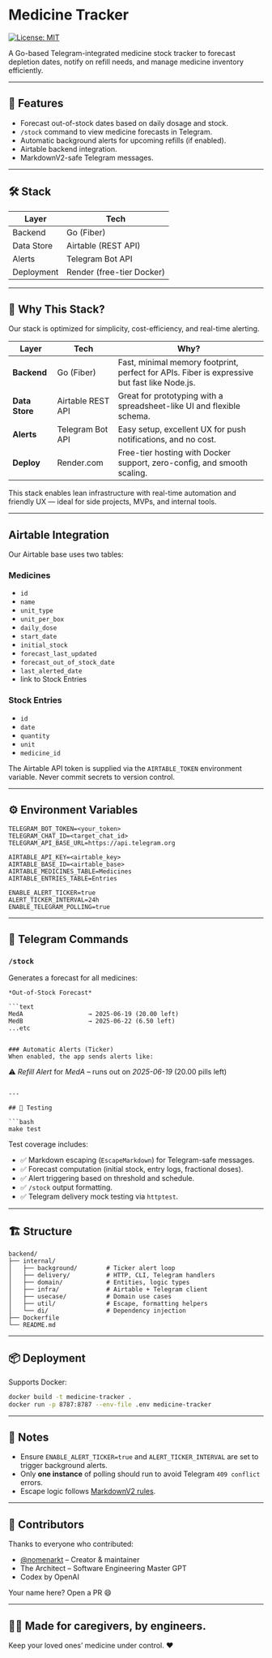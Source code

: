 # Medicine Tracker
[![License: MIT](https://img.shields.io/badge/License-MIT-yellow.svg)](LICENSE)

A Go-based Telegram-integrated medicine stock tracker to forecast depletion dates, notify on refill needs, and manage medicine inventory efficiently.

---

## 🚀 Features

* Forecast out-of-stock dates based on daily dosage and stock.
* `/stock` command to view medicine forecasts in Telegram.
* Automatic background alerts for upcoming refills (if enabled).
* Airtable backend integration.
* MarkdownV2-safe Telegram messages.

---

## 🛠️ Stack

| Layer      | Tech                      |
| ---------- | ------------------------- |
| Backend    | Go (Fiber)                |
| Data Store | Airtable (REST API)       |
| Alerts     | Telegram Bot API          |
| Deployment | Render (free-tier Docker) |

---

## 🧱 Why This Stack?

Our stack is optimized for simplicity, cost-efficiency, and real-time alerting.

| Layer          | Tech              | Why?                                                                                         |
| -------------- | ----------------- | -------------------------------------------------------------------------------------------- |
| **Backend**    | Go (Fiber)        | Fast, minimal memory footprint, perfect for APIs. Fiber is expressive but fast like Node.js. |
| **Data Store** | Airtable REST API | Great for prototyping with a spreadsheet-like UI and flexible schema.                        |
| **Alerts**     | Telegram Bot API  | Easy setup, excellent UX for push notifications, and no cost.                                |
| **Deploy**     | Render.com        | Free-tier hosting with Docker support, zero-config, and smooth scaling.                      |

This stack enables lean infrastructure with real-time automation and friendly UX — ideal for side projects, MVPs, and internal tools.

---

## Airtable Integration

Our Airtable base uses two tables:

### Medicines

* `id`
* `name`
* `unit_type`
* `unit_per_box`
* `daily_dose`
* `start_date`
* `initial_stock`
* `forecast_last_updated`
* `forecast_out_of_stock_date`
* `last_alerted_date`
* link to Stock Entries

### Stock Entries

* `id`
* `date`
* `quantity`
* `unit`
* `medicine_id`

The Airtable API token is supplied via the `AIRTABLE_TOKEN` environment variable. Never commit secrets to version control.

---

## ⚙️ Environment Variables

```
TELEGRAM_BOT_TOKEN=<your_token>
TELEGRAM_CHAT_ID=<target_chat_id>
TELEGRAM_API_BASE_URL=https://api.telegram.org

AIRTABLE_API_KEY=<airtable_key>
AIRTABLE_BASE_ID=<airtable_base>
AIRTABLE_MEDICINES_TABLE=Medicines
AIRTABLE_ENTRIES_TABLE=Entries

ENABLE_ALERT_TICKER=true
ALERT_TICKER_INTERVAL=24h
ENABLE_TELEGRAM_POLLING=true
```

---

## 💬 Telegram Commands

### `/stock`

Generates a forecast for all medicines:

````
*Out-of-Stock Forecast*

```text
MedA                  → 2025-06-19 (20.00 left)
MedB                  → 2025-06-22 (6.50 left)
...etc
````

```

### Automatic Alerts (Ticker)
When enabled, the app sends alerts like:

```

⚠️ *Refill Alert* for *MedA* – runs out on *2025-06-19*
(20.00 pills left)

````

---

## 🧪 Testing

```bash
make test
````

Test coverage includes:

* ✅ Markdown escaping (`EscapeMarkdown`) for Telegram-safe messages.
* ✅ Forecast computation (initial stock, entry logs, fractional doses).
* ✅ Alert triggering based on threshold and schedule.
* ✅ `/stock` output formatting.
* ✅ Telegram delivery mock testing via `httptest`.

---

## 🏗️ Structure

```
backend/
├── internal/
│   ├── background/        # Ticker alert loop
│   ├── delivery/          # HTTP, CLI, Telegram handlers
│   ├── domain/            # Entities, logic types
│   ├── infra/             # Airtable + Telegram client
│   ├── usecase/           # Domain use cases
│   ├── util/              # Escape, formatting helpers
│   └── di/                # Dependency injection
├── Dockerfile
└── README.md
```

---

## 📦 Deployment

Supports Docker:

```bash
docker build -t medicine-tracker .
docker run -p 8787:8787 --env-file .env medicine-tracker
```

---

## 📣 Notes

* Ensure `ENABLE_ALERT_TICKER=true` and `ALERT_TICKER_INTERVAL` are set to trigger background alerts.
* Only **one instance** of polling should run to avoid Telegram `409 conflict` errors.
* Escape logic follows [MarkdownV2 rules](https://core.telegram.org/bots/api#markdownv2-style).

---

## 👥 Contributors

Thanks to everyone who contributed:

* [@nomenarkt](https://github.com/nomenarkt) – Creator & maintainer
* The Architect – Software Engineering Master GPT
* Codex by OpenAI

Your name here? Open a PR 😄

---

## 👨‍⚕️ Made for caregivers, by engineers.

Keep your loved ones’ medicine under control. ❤️
